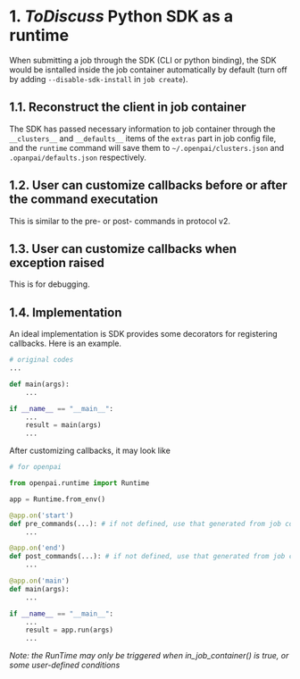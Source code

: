 # 1. *ToDiscuss* Python SDK as a runtime

When submitting a job through the SDK (CLI or python binding), the SDK would be isntalled inside the job container automatically by default (turn off by adding `--disable-sdk-install` in `job create`).

## 1.1. Reconstruct the client in job container

The SDK has passed necessary information to job container through the `__clusters__` and `__defaults__` items of the `extras` part in job config file, and the `runtime` command will save them to `~/.openpai/clusters.json` and `.opanpai/defaults.json` respectively.

## 1.2. User can customize callbacks before or after the command executation

This is similar to the pre- or post- commands in protocol v2.

## 1.3. User can customize callbacks when exception raised

This is for debugging.

## 1.4. Implementation

An ideal implementation is SDK provides some decorators for registering callbacks. Here is an example.

```python
# original codes
...

def main(args):
    ...

if __name__ == "__main__":
    ...
    result = main(args)
    ...
```

After customizing callbacks, it may look like

```python
# for openpai

from openpai.runtime import Runtime

app = Runtime.from_env()

@app.on('start')
def pre_commands(...): # if not defined, use that generated from job config
    ...

@app.on('end')
def post_commands(...): # if not defined, use that generated from job config
    ...

@app.on('main')
def main(args):
    ...

if __name__ == "__main__":
    ...
    result = app.run(args)
    ...

```

*Note: the RunTime may only be triggered when in_job_container() is true, or some user-defined conditions*